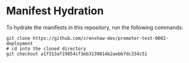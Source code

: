 # Manifest Hydration

To hydrate the manifests in this repository, run the following commands:

```shell
git clone https://github.com/crenshaw-dev/promoter-test-0002-deployment
# cd into the cloned directory
git checkout a1f313af19854cf3eb3139814b2aebb7dc334c51
```
